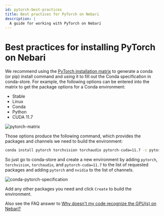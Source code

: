 ```yaml
---
id: pytorch-best-practices
title: Best practices for PyTorch on Nebari
description: |
  A guide for working with PyTorch on Nebari
---
```


# Best practices for installing PyTorch on Nebari
We recommend using the [PyTorch installation matrix][pytorch installation matrix] to generate a conda (or pip) install command and using it to fill out the Conda specification in conda-store.  For example, the following options can be entered into the matrix to get the package options for a Conda environment:
- Stable
- Linux
- Conda
- Python
- CUDA 11.7

![pytorch-matrix](/img/how-tos/pytorch-installation-matrix.png)

Those options produce the following command, which provides the packages and channels we need to build the environment:

```bash
conda install pytorch torchvision torchaudio pytorch-cuda=11.7 -c pytorch -c nvidia
```

So just go to conda-store and create a new environment by adding `pytorch`, `torchvision`, `torchaudio`, and `pytorch-cuda=11.7` to the list of requested packages and adding `pytorch` and `nvidia` to the list of channels.

![conda-pytorch-specification](/img/how-tos/pytorch-conda-specification.png)

Add any other packages you need and click `Create` to build the environment.

Also see the FAQ answer to [Why doesn't my code recognize the GPU(s) on Nebari?][why gpus not recognized]

[pytorch installation matrix]: https://pytorch.org/get-started
[why gpus not recognized]: ../faq#why-doesnt-my-code-recognize-the-gpus-on-nebari
